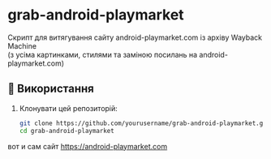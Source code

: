 # grab-android-playmarket

Скрипт для витягування сайту android-playmarket.com із архіву Wayback Machine  
(з усіма картинками, стилями та заміною посилань на android-playmarket.com)

## 🔧 Використання

1. Клонувати цей репозиторій:
   ```bash
   git clone https://github.com/yourusername/grab-android-playmarket.git
   cd grab-android-playmarket
вот и сам сайт https://android-playmarket.com
